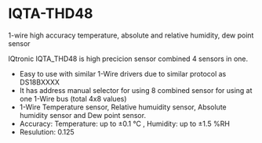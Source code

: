# IQTA-THD48
1-wire high accuracy temperature, absolute and relative humidity, dew point sensor

IQtronic IQTA_THD48 is high precicion sensor combined 4 sensors in one.
* Easy to use with similar 1-Wire drivers due to similar protocol as DS18BXXXX
* It has address manual selector for using 8 combined sensor for using at one 1-Wire bus (total 4x8 values)
* 1-Wire Temperature sensor, Relative humuidity sensor, Absolute humidity sensor and Dew point sensor. 
* Accuracy: Temperature: up to ±0.1 °C , Humidity: up to ±1.5 %RH
* Resulution: 0.125
